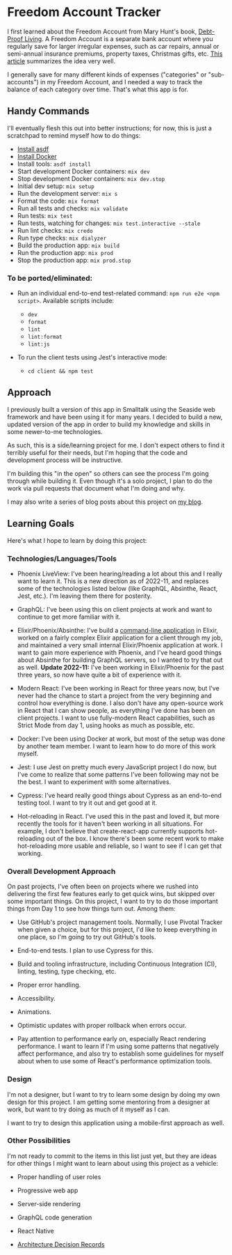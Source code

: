 # Freedom Account Tracker

I first learned about the Freedom Account from Mary Hunt's book, [Debt-Proof
Living](https://www.amazon.com/gp/product/0800721454/). A Freedom Account is a
separate bank account where you regularly save for larger irregular expenses,
such as car repairs, annual or semi-annual insurance premiums, property taxes,
Christmas gifts, etc. [This article](http://www.mdmproofing.com/iym/freedom.php)
summarizes the idea very well.

I generally save for many different kinds of expenses ("categories" or
"sub-accounts") in my Freedom Account, and I needed a way to track the balance
of each category over time. That's what this app is for.

## Handy Commands

I'll eventually flesh this out into better instructions; for now, this is just a
scratchpad to remind myself how to do things:

- [Install asdf](https://asdf-vm.com/guide/getting-started.html)
- [Install Docker](https://docs.docker.com/desktop/install/mac-install/)
- Install tools: `asdf install`
- Start development Docker containers: `mix dev`
- Stop development Docker containers: `mix dev.stop`
- Initial dev setup: `mix setup`
- Run the development server: `mix s`
- Format the code: `mix format`
- Run all tests and checks: `mix validate`
- Run tests: `mix test`
- Run tests, watching for changes: `mix test.interactive --stale`
- Run lint checks: `mix credo`
- Run type checks: `mix dialyzer`
- Build the production app: `mix build`
- Run the production app: `mix prod`
- Stop the production app: `mix prod.stop`

### To be ported/eliminated:

- Run an individual end-to-end test-related command:
  `npm run e2e <npm script>`. Available scripts include:

  - `dev`
  - `format`
  - `lint`
  - `lint:format`
  - `lint:js`

- To run the client tests using Jest's interactive mode:
  - `cd client && npm test`

## Approach

I previously built a version of this app in Smalltalk using the Seaside web
framework and have been using it for many years. I decided to build a new,
updated version of the app in order to build my knowledge and skills in some
newer-to-me technologies.

As such, this is a side/learning project for me. I don't expect others to find
it terribly useful for their needs, but I'm hoping that the code and development
process will be instructive.

I'm building this "in the open" so others can see the process I'm going through
while building it. Even though it's a solo project, I plan to do the work via
pull requests that document what I'm doing and why.

I may also write a series of blog posts about this project on [my
blog](http://randycoulman.com/blog/).

## Learning Goals

Here's what I hope to learn by doing this project:

### Technologies/Languages/Tools

- Phoenix LiveView: I've been hearing/reading a lot about this and I really want
  to learn it. This is a new direction as of 2022-11, and replaces some of the
  technologies listed below (like GraphQL, Absinthe, React, Jest, etc.). I'm
  leaving them there for posterity.

- GraphQL: I've been using this on client projects at work and want to continue
  to get more familiar with it.

- Elixir/Phoenix/Absinthe: I've build a [command-line
  application](https://github.com/randycoulman/invoice_tracker) in Elixir,
  worked on a fairly complex Elixir application for a client through my job, and
  maintained a very small internal Elixir/Phoenix application at work. I want
  to gain more experience with Phoenix, and I've heard good things about
  Absinthe for building GraphQL servers, so I wanted to try that out as well.
  **Update 2022-11:** I've been working in Elixir/Phoenix for the past three
  years, so now have quite a bit of experience with it.

- Modern React: I've been working in React for three years now, but I've never
  had the chance to start a project from the very beginning and control how
  everything is done. I also don't have any open-source work in React that I
  can show people, as everything I've done has been on client projects. I want
  to use fully-modern React capabilities, such as Strict Mode from day 1, using
  hooks as much as possible, etc.

- Docker: I've been using Docker at work, but most of the setup was done by
  another team member. I want to learn how to do more of this work myself.

- Jest: I use Jest on pretty much every JavaScript project I do now, but I've
  come to realize that some patterns I've been following may not be the best. I
  want to experiment with some alternatives.

- Cypress: I've heard really good things about Cypress as an end-to-end testing
  tool. I want to try it out and get good at it.

- Hot-reloading in React. I've used this in the past and loved it, but more
  recently the tools for it haven't been working in all situations. For
  example, I don't believe that create-react-app currently supports
  hot-reloading out of the box. I know there's been some recent work to make
  hot-reloading more usable and reliable, so I want to see if I can get that
  working.

### Overall Development Approach

On past projects, I've often been on projects where we rushed into delivering
the first few features early to get quick wins, but skipped over some important
things. On this project, I want to try to do those important things from Day 1
to see how things turn out. Among them:

- Use GitHub's project management tools. Normally, I use Pivotal Tracker when
  given a choice, but for this project, I'd like to keep everything in one
  place, so I'm going to try out GitHub's tools.

- End-to-end tests. I plan to use Cypress for this.

- Build and tooling infrastructure, including Continuous Integration
  (CI), linting, testing, type checking, etc.

- Proper error handling.

- Accessibility.

- Animations.

- Optimistic updates with proper rollback when errors occur.

- Pay attention to performance early on, especially React rendering performance.
  I want to learn if I'm using some patterns that negatively affect performance,
  and also try to establish some guidelines for myself about when to use some of
  React's performance optimization tools.

### Design

I'm not a designer, but I want to try to learn some design by doing my own
design for this project. I am getting some mentoring from a designer at work,
but want to try doing as much of it myself as I can.

I want to try to design this application using a mobile-first approach as well.

### Other Possibilities

I'm not ready to commit to the items in this list just yet, but they are ideas
for other things I might want to learn about using this project as a vehicle:

- Proper handling of user roles

- Progressive web app

- Server-side rendering

- GraphQL code generation

- React Native

- [Architecture Decision
  Records](http://thinkrelevance.com/blog/2011/11/15/documenting-architecture-decisions)
